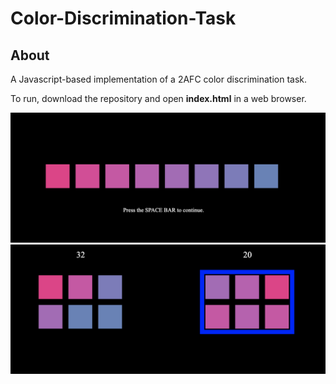 # Color-Discrimination-Task

## About

A Javascript-based implementation of a 2AFC color discrimination task.

To run, download the repository and open **index.html** in a web browser.

![blocks-rainbow-newest](/img/misc/image4.png)
![blocks-rainbow-newest2](/img/misc/image5.png)
